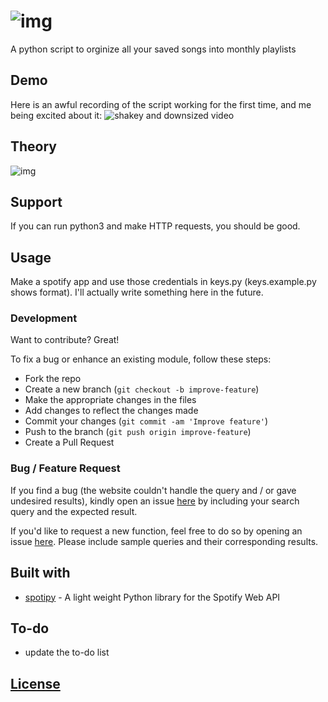 # ![img](https://i.imgur.com/asrfVaW.png)
A python script to orginize all your saved songs into monthly playlists

## Demo
Here is an awful recording of the script working for the first time, and me being excited about it: ![shakey and downsized video](https://imgur.com/PGiEpyg)

## Theory
![img](https://github.com/djmango/spotify-monthly-playlists/blob/master/img/spotify-monthly-diag.png)

## Support
If you can run python3 and make HTTP requests, you should be good.

## Usage
Make a spotify app and use those credentials in keys.py (keys.example.py shows format). I'll actually write something here in the future.

### Development
Want to contribute? Great!

To fix a bug or enhance an existing module, follow these steps:

- Fork the repo
- Create a new branch (`git checkout -b improve-feature`)
- Make the appropriate changes in the files
- Add changes to reflect the changes made
- Commit your changes (`git commit -am 'Improve feature'`)
- Push to the branch (`git push origin improve-feature`)
- Create a Pull Request 

### Bug / Feature Request

If you find a bug (the website couldn't handle the query and / or gave undesired results), kindly open an issue [here](https://github.com/djmango/spotify-monthly-playlists/issues/new) by including your search query and the expected result.

If you'd like to request a new function, feel free to do so by opening an issue [here](https://github.com/djmango/spotify-monthly-playlists/issues/new). Please include sample queries and their corresponding results.


## Built with 

- [spotipy](https://github.com/plamere/spotipy) - A light weight Python library for the Spotify Web API

## To-do
- update the to-do list


## [License](https://github.com/djmango/spotify-monthly-playlists/blob/master/LICENSE)

